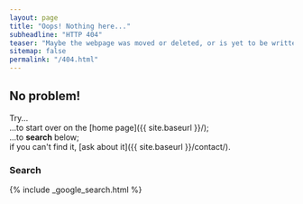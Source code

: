 ```yaml
---
layout: page
title: "Oops! Nothing here..."
subheadline: "HTTP 404"
teaser: "Maybe the webpage was moved or deleted, or is yet to be written"
sitemap: false
permalink: "/404.html"
---
```

## No problem!

Try...  
...to start over on the [home page]({{ site.baseurl }}/);  
...to **search** below;  
if you can't find it, [ask about it]({{ site.baseurl }}/contact/).

### Search

{% include _google_search.html %}
